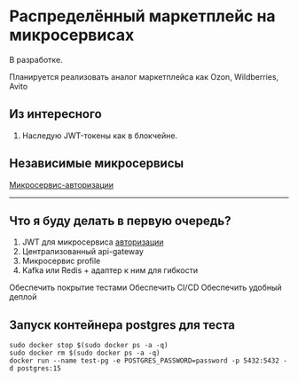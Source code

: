 # Распределённый маркетплейс на микросервисах
В разработке. 

Планируется реализовать аналог маркетплейса как Ozon, Wildberries, Avito

## Из интересного

1. Наследую JWT-токены как в блокчейне.

## Независимые микросервисы

[Микросервис-авторизации](https://github.com/KlimenkoKayot/avito-go/tree/main/services/auth)

- - -

## Что я буду делать в первую очередь?

1. JWT для микросервиса [авторизации](https://github.com/KlimenkoKayot/avito-go/tree/main/services/auth)
2. Централизованный api-gateway
3. Микросервис profile
4. Kafka или Redis + адаптер к ним для гибкости

Обеспечить покрытие тестами
Обеспечить CI/CD
Обеспечить удобный деплой

## Запуск контейнера postgres для теста
```
sudo docker stop $(sudo docker ps -a -q)
sudo docker rm $(sudo docker ps -a -q)
docker run --name test-pg -e POSTGRES_PASSWORD=password -p 5432:5432 -d postgres:15
```
